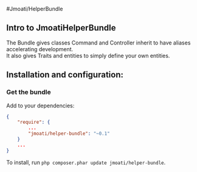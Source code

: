 #Jmoati/HelperBundle

## Intro to JmoatiHelperBundle

The Bundle gives classes Command and Controller inherit to have aliases accelerating development.  
It also gives Traits and entities to simply define your own entities.

## Installation and configuration:

### Get the bundle

Add to your dependencies:

``` json
{
    "require": {
        ...
        "jmoati/helper-bundle": "~0.1"
    }
    ...
}
```

To install, run `php composer.phar update jmoati/helper-bundle`.